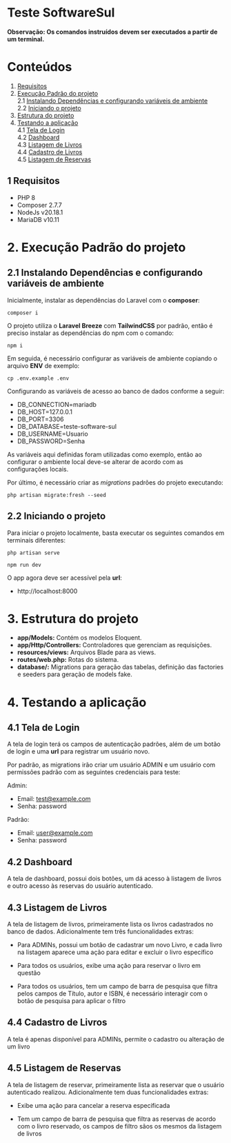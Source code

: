 # Teste SoftwareSul

**Observação: Os comandos instruídos devem ser executados a partir de um terminal.**


# Conteúdos

1. [Requisitos](#Requisitos)<br>
2. [Execução Padrão do projeto](#Execução-Padrão-do-projeto)<br>
   2.1 [Instalando Dependências e configurando variáveis de ambiente](##Instalando-Dependências-e-configurando-variáveis-de-ambiente)<br>
   2.2 [Iniciando o projeto](##Iniciando-o-projeto)<br>
3. [Estrutura do projeto](#Estrutura-do-projeto)<br>
4. [Testando a aplicação](#Testando-a-aplicação)<br>
   4.1 [Tela de Login](##Tela-de-Login)<br>
   4.2 [Dashboard](##Dashboard)<br>
   4.3 [Listagem de Livros](##Listagem-de-Livros)<br>
   4.4 [Cadastro de Livros](##Cadastro-de-Livros)<br>
   4.5 [Listagem de Reservas](##Listagem-de-Reservas)<br>

## 1 Requisitos

- PHP 8
- Composer  2.7.7
- NodeJs  v20.18.1
- MariaDB  v10.11

# 2. Execução Padrão do projeto

## 2.1 Instalando Dependências e configurando variáveis de ambiente

Inicialmente, instalar as dependências do Laravel com o **composer**:

```console
composer i
```

O projeto utiliza o **Laravel Breeze** com **TailwindCSS** por padrão, então é preciso instalar as dependências do npm com o comando:

```console
npm i
```

Em seguida, é necessário configurar as variáveis de ambiente copiando o arquivo **ENV** de exemplo:

```console
cp .env.example .env
```

Configurando as variáveis de acesso ao banco de dados conforme a seguir:

- DB_CONNECTION=mariadb
- DB_HOST=127.0.0.1
- DB_PORT=3306
- DB_DATABASE=teste-software-sul
- DB_USERNAME=Usuario
- DB_PASSWORD=Senha

As variáveis aqui definidas foram utilizadas como exemplo, então ao configurar o ambiente local deve-se alterar de acordo com as configurações locais.

Por último, é necessário criar as *migrations* padrões do projeto executando:

```console
php artisan migrate:fresh --seed
```

## 2.2 Iniciando o projeto

Para iniciar o projeto localmente, basta executar os seguintes comandos em terminais diferentes:

```console
php artisan serve
```

```console
npm run dev
```

O app agora deve ser acessível pela **url**:
 - http://localhost:8000 

# 3. Estrutura do projeto
- **app/Models:** Contém os modelos Eloquent.
- **app/Http/Controllers:** Controladores que gerenciam as requisições.
- **resources/views:** Arquivos Blade para as views.
- **routes/web.php:** Rotas do sistema.
- **database/:** Migrations para geração das tabelas, definição das factories e seeders para geração de models fake.

# 4. Testando a aplicação

## 4.1 Tela de Login

A tela de login terá os campos de autenticação padrões, além de um botão de login e uma **url** para registrar um usuário novo.

Por padrão, as migrations irão criar um usuário ADMIN e um usuário com permissões padrão com as seguintes credenciais para teste:

Admin:

- Email: test@example.com
- Senha: password

Padrão:

- Email: user@example.com
- Senha: password

## 4.2 Dashboard

A tela de dashboard, possui dois botões, um dá acesso à listagem de livros e outro acesso às reservas do usuário autenticado.

## 4.3 Listagem de Livros

A tela de listagem de livros, primeiramente lista os livros cadastrados no banco de dados. Adicionalmente tem três funcionalidades extras:

- Para ADMINs, possui um botão de cadastrar um novo Livro, e cada livro na listagem aparece uma ação para editar e excluir o livro específico

- Para todos os usuários, exibe uma ação para reservar o livro em questão

- Para todos os usuários, tem um campo de barra de pesquisa que filtra pelos campos de Título, autor e ISBN, é necessário interagir com o botão de pesquisa para aplicar o filtro

## 4.4 Cadastro de Livros

A tela é apenas disponível para ADMINs, permite o cadastro ou alteração de um livro

## 4.5 Listagem de Reservas

A tela de listagem de reservar, primeiramente lista as reservar que o usuário autenticado realizou. Adicionalmente tem duas funcionalidades extras:

- Exibe uma ação para cancelar a reserva especificada

- Tem um campo de barra de pesquisa que filtra as reservas de acordo com o livro reservado, os campos de filtro sãos os mesmos da listagem de livros